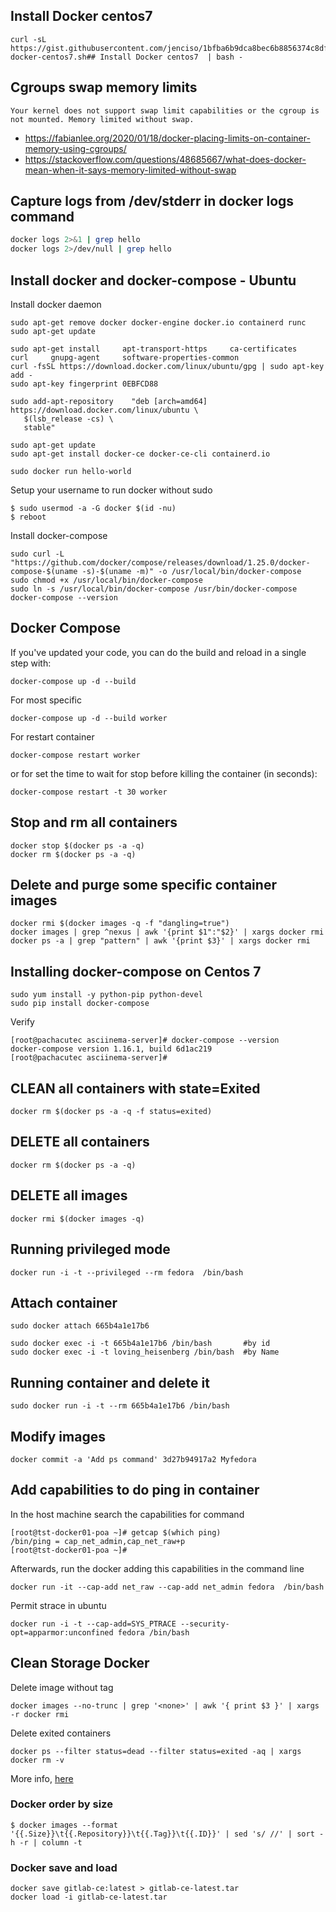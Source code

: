 ## Install Docker centos7 

```
curl -sL https://gist.githubusercontent.com/jenciso/1bfba6b9dca8bec6b8856374c8dfbf4f/raw/e629c5f23f36633c5d2887bb2959db04d5d6cfd4/install-docker-centos7.sh## Install Docker centos7  | bash - 

```

## Cgroups swap memory limits

```
Your kernel does not support swap limit capabilities or the cgroup is not mounted. Memory limited without swap.
```

* https://fabianlee.org/2020/01/18/docker-placing-limits-on-container-memory-using-cgroups/
* https://stackoverflow.com/questions/48685667/what-does-docker-mean-when-it-says-memory-limited-without-swap

## Capture logs from /dev/stderr in docker logs command

```sh
docker logs 2>&1 | grep hello
docker logs 2>/dev/null | grep hello
```

## Install docker and docker-compose - Ubuntu

Install docker daemon

```
sudo apt-get remove docker docker-engine docker.io containerd runc
sudo apt-get update

sudo apt-get install     apt-transport-https     ca-certificates     curl     gnupg-agent     software-properties-common
curl -fsSL https://download.docker.com/linux/ubuntu/gpg | sudo apt-key add -
sudo apt-key fingerprint 0EBFCD88

sudo add-apt-repository    "deb [arch=amd64] https://download.docker.com/linux/ubuntu \
   $(lsb_release -cs) \
   stable"

sudo apt-get update
sudo apt-get install docker-ce docker-ce-cli containerd.io

sudo docker run hello-world
```

Setup your username to run docker without sudo

```shell
$ sudo usermod -a -G docker $(id -nu)
$ reboot
```

Install docker-compose

```
sudo curl -L "https://github.com/docker/compose/releases/download/1.25.0/docker-compose-$(uname -s)-$(uname -m)" -o /usr/local/bin/docker-compose
sudo chmod +x /usr/local/bin/docker-compose
sudo ln -s /usr/local/bin/docker-compose /usr/bin/docker-compose
docker-compose --version
``` 

## Docker Compose

If you've updated your code, you can do the build and reload in a single step with:
	
	docker-compose up -d --build

For most specific 

	docker-compose up -d --build worker

For restart container

	docker-compose restart worker

or for set the time to wait for stop before killing the container (in seconds):

	docker-compose restart -t 30 worker


## Stop and rm all containers
```
docker stop $(docker ps -a -q)
docker rm $(docker ps -a -q)
```

## Delete and purge some specific container images   
```
docker rmi $(docker images -q -f "dangling=true")
docker images | grep ^nexus | awk '{print $1":"$2}' | xargs docker rmi
docker ps -a | grep "pattern" | awk '{print $3}' | xargs docker rmi
```

## Installing docker-compose on Centos 7

```
sudo yum install -y python-pip python-devel
sudo pip install docker-compose
```
Verify
```
[root@pachacutec asciinema-server]# docker-compose --version
docker-compose version 1.16.1, build 6d1ac219
[root@pachacutec asciinema-server]#
```
## CLEAN all containers with state=Exited
```
docker rm $(docker ps -a -q -f status=exited)
````

## DELETE all containers
```
docker rm $(docker ps -a -q)
```

## DELETE all images
```
docker rmi $(docker images -q)
```

## Running privileged mode

```
docker run -i -t --privileged --rm fedora  /bin/bash
```

## Attach container

```
sudo docker attach 665b4a1e17b6
```

```
sudo docker exec -i -t 665b4a1e17b6 /bin/bash       #by id
sudo docker exec -i -t loving_heisenberg /bin/bash  #by Name
```

## Running container and delete it

```
sudo docker run -i -t --rm 665b4a1e17b6 /bin/bash
```

## Modify images

```
docker commit -a 'Add ps command' 3d27b94917a2 Myfedora
```

## Add capabilities to do ping in container

In the host machine search the capabilities for command
```
[root@tst-docker01-poa ~]# getcap $(which ping)
/bin/ping = cap_net_admin,cap_net_raw+p
[root@tst-docker01-poa ~]#
```

Afterwards, run the docker adding this capabilities in the command line
```
docker run -it --cap-add net_raw --cap-add net_admin fedora  /bin/bash
```

Permit strace in ubuntu
```
docker run -i -t --cap-add=SYS_PTRACE --security-opt=apparmor:unconfined fedora /bin/bash 
```

## Clean Storage Docker

Delete image without tag
```
docker images --no-trunc | grep '<none>' | awk '{ print $3 }' | xargs -r docker rmi
```
Delete exited containers
```
docker ps --filter status=dead --filter status=exited -aq | xargs docker rm -v
```

More info, [here](https://lebkowski.name/docker-volumes/)

### Docker order by size

```shell 
$ docker images --format '{{.Size}}\t{{.Repository}}\t{{.Tag}}\t{{.ID}}' | sed 's/ //' | sort -h -r | column -t
```

### Docker save and load

```
docker save gitlab-ce:latest > gitlab-ce-latest.tar
docker load -i gitlab-ce-latest.tar
```
